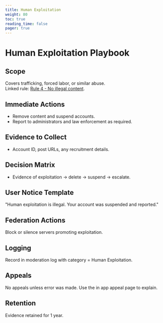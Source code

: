 ```yaml
---
title: Human Exploitation
weight: 80
toc: true
reading_time: false
pager: true
---
```


# Human Exploitation Playbook

## Scope
Covers trafficking, forced labor, or similar abuse.  
Linked rule: [Rule 4 - No illegal content](/docs/policies/rules/04_no-illegal-content/).

## Immediate Actions
- Remove content and suspend accounts.  
- Report to administrators and law enforcement as required.

## Evidence to Collect
- Account ID, post URLs, any recruitment details.

## Decision Matrix
- Evidence of exploitation -> delete -> suspend -> escalate.

## User Notice Template
"Human exploitation is illegal. Your account was suspended and reported."

## Federation Actions
Block or silence servers promoting exploitation.

## Logging
Record in moderation log with category = Human Exploitation.

## Appeals
No appeals unless error was made. Use the in app appeal page to explain.

## Retention
Evidence retained for 1 year.
